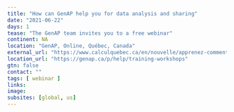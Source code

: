 ```yaml
---
title: "How can GenAP help you for data analysis and sharing"
date: "2021-06-22"
days: 1
tease: "The GenAP team invites you to a free webinar"
continent: NA
location: "GenAP, Online, Québec, Canada"
external_url: "https://www.calculquebec.ca/en/nouvelle/apprenez-comment-genap-peut-vous-aider-a-analyser-et-partager-vos-donnees/"
location_url: "https://genap.ca/p/help/training-workshops"
gtn: false
contact: ""
tags: [ webinar ]
links:
image: 
subsites: [global, us]
---
```

